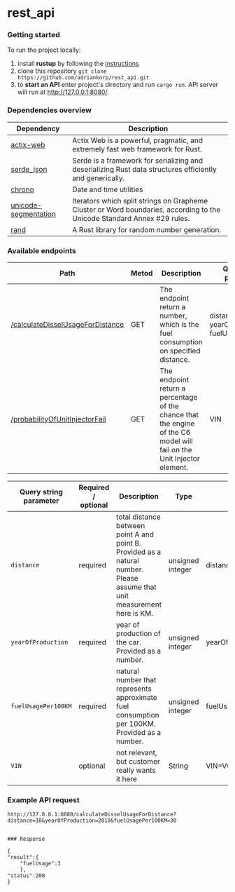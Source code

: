 # rest_api
### Getting started

To run the project locally:

1. install **rustup** by following the [instructions](https://www.rust-lang.org/tools/install)
2. clone this repository `git clone https://github.com/adriankorp/rest_api.git`
3. to **start an API** enter project's directory and run `cargo run`. API server will run at http://127.0.0.1:8080/.

### Dependencies overview

Dependency | Description
--- | ---
[actix-web](https://actix.rs/) | Actix Web is a powerful, pragmatic, and extremely fast web framework for Rust.
[serde_json](https://crates.io/crates/serde_json/1.0.1) | Serde is a framework for serializing and deserializing Rust data structures efficiently and generically.
[chrono](https://crates.io/crates/chrono) | Date and time utilities
[unicode-segmentation](https://crates.io/crates/unicode-segmentation) | Iterators which split strings on Grapheme Cluster or Word boundaries, according to the Unicode Standard Annex #29 rules.
[rand](https://crates.io/crates/rand) | A Rust library for random number generation.

### Available endpoints


Path | Metod | Description | Query string parameters
--- | --- | --- | ---
[/calculateDisselUsageForDistance](http://127.0.0.1:8080/calculateDisselUsageForDistance) | GET | The endpoint  return a number, which is the fuel consumption on specified distance. | distance, yearOfProduction, fuelUsagePer100KM  
[/probabilityOfUnitInjectorFail](http://127.0.0.1:8080/probabilityOfUnitInjectorFail) | GET | The endpoint return a percentage of the chance that the engine of the C6 model will fail on the Unit Injector element. | VIN


Query string parameter | Required / optional | Description | Type | Example
--- | --- | --- | --- | ---
`distance` | required | total distance between point A and point B. Provided as a natural number. Please assume that unit measurement here is KM.| unsigned integer | distance=100
`yearOfProduction` | required | year of production of the car. Provided as a number.| unsigned integer | yearOfProduction=2012
`fuelUsagePer100KM` | required | natural number that represents approximate fuel consumption per 100KM. Provided as a number.| unsigned integer | fuelUsagePer100KM=8
`VIN` | optional | not relevant, but customer really wants it here| String | VIN=VGZZZ5NZ8W031284

### Example API request

    http://127.0.0.1:8080/calculateDisselUsageForDistance?distance=10&yearOfProduction=2010&fuelUsagePer100KM=30

    
    ### Response
    
    {
    "result":{
        "fuelUsage":3
        },
    "status":200
    }